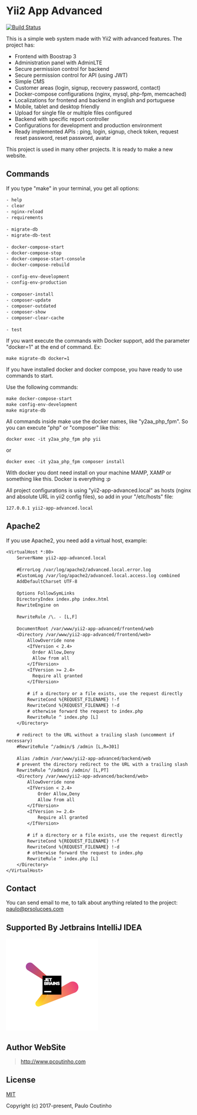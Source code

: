 # Yii2 App Advanced

[![Build Status](https://travis-ci.com/prsolucoes/yii2-app-advanced.svg?branch=master)](https://travis-ci.com/prsolucoes/yii2-app-advanced)  

This is a simple web system made with Yii2 with advanced features. The project has:
 
- Frontend with Boostrap 3
- Administration panel with AdminLTE
- Secure permission control for backend
- Secure permission control for API (using JWT)
- Simple CMS
- Customer areas (login, signup, recovery password, contact)
- Docker-compose configurations (nginx, mysql, php-fpm, memcached)
- Localizations for frontend and backend in english and portuguese
- Mobile, tablet and desktop friendly
- Upload for single file or multiple files configured
- Backend with specific report controller
- Configurations for development and production environment
- Ready implemented APIs : ping, login, signup, check token, request reset password, reset password, avatar  

This project is used in many other projects. It is ready to make a new website.

## Commands

If you type "make" in your terminal, you get all options:

```
- help
- clear
- nginx-reload
- requirements

- migrate-db
- migrate-db-test

- docker-compose-start
- docker-compose-stop
- docker-compose-start-console
- docker-compose-rebuild

- config-env-development
- config-env-production

- composer-install
- composer-update
- composer-outdated
- composer-show
- composer-clear-cache

- test
```

If you want execute the commands with Docker support, add the parameter "docker=1" at the end of command. Ex:  
```
make migrate-db docker=1
```

If you have installed docker and docker compose, you have ready to use commands to start.

Use the following commands:

```
make docker-compose-start
make config-env-development
make migrate-db
```

All commands inside make use the docker names, like "y2aa_php_fpm". So you can execute "php" or "composer" like this:

```
docker exec -it y2aa_php_fpm php yii
``` 

or 

```
docker exec -it y2aa_php_fpm composer install
``` 

With docker you dont need install on your machine MAMP, XAMP or something like this. Docker is everything :p

All project configurations is using "yii2-app-advanced.local" as hosts (nginx and absolute URL in yii2 config files), so add in your "/etc/hosts" file:

```
127.0.0.1 yii2-app-advanced.local
```

## Apache2

If you use Apache2, you need add a virtual host, example:

```
<VirtualHost *:80>
    ServerName yii2-app-advanced.local

    #ErrorLog /var/log/apache2/advanced.local.error.log
    #CustomLog /var/log/apache2/advanced.local.access.log combined
    AddDefaultCharset UTF-8

    Options FollowSymLinks
    DirectoryIndex index.php index.html
    RewriteEngine on

    RewriteRule /\. - [L,F]

    DocumentRoot /var/www/yii2-app-advanced/frontend/web
    <Directory /var/www/yii2-app-advanced/frontend/web>
        AllowOverride none
        <IfVersion < 2.4>
          Order Allow,Deny
          Allow from all
        </IfVersion>
        <IfVersion >= 2.4>
          Require all granted
        </IfVersion>

        # if a directory or a file exists, use the request directly
        RewriteCond %{REQUEST_FILENAME} !-f
        RewriteCond %{REQUEST_FILENAME} !-d
        # otherwise forward the request to index.php
        RewriteRule ^ index.php [L]
    </Directory>

    # redirect to the URL without a trailing slash (uncomment if necessary)
    #RewriteRule ^/admin/$ /admin [L,R=301]

    Alias /admin /var/www/yii2-app-advanced/backend/web
    # prevent the directory redirect to the URL with a trailing slash
    RewriteRule ^/admin$ /admin/ [L,PT]
    <Directory /var/www/yii2-app-advanced/backend/web>
        AllowOverride none
        <IfVersion < 2.4>
            Order Allow,Deny
            Allow from all
        </IfVersion>
        <IfVersion >= 2.4>
            Require all granted
        </IfVersion>

        # if a directory or a file exists, use the request directly
        RewriteCond %{REQUEST_FILENAME} !-f
        RewriteCond %{REQUEST_FILENAME} !-d
        # otherwise forward the request to index.php
        RewriteRule ^ index.php [L]
    </Directory>
</VirtualHost>
```

## Contact

You can send email to me, to talk about anything related to the project:  
[paulo@prsolucoes.com](paulo@prsolucoes.com)

## Supported By Jetbrains IntelliJ IDEA

![Supported By Jetbrains IntelliJ IDEA](extras/images/jetbrains-logo.png "Supported By Jetbrains IntelliJ IDEA")

## Author WebSite

> http://www.pcoutinho.com

## License

[MIT](http://opensource.org/licenses/MIT)

Copyright (c) 2017-present, Paulo Coutinho